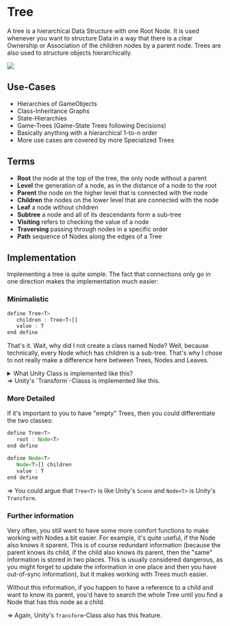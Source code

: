 # Tree

A tree is a hierarchical Data Structure with one Root Node. It is used whenever you want to structure Data in a way that there is a clear Ownership or Association of the children nodes by a parent node. Trees are also used to structure objects hierarchically.

<img src="https://www.tutorialspoint.com/data_structures_algorithms/images/binary_tree.jpg">

## Use-Cases
- Hierarchies of GameObjects
- Class-Inheritance Graphs
- State-Hierarchies
- Game-Trees (Game-State Trees following Decisions)
- Basically anything with a hierarchical 1-to-n order
- More use cases are covered by more Specialized Trees

## Terms
- **Root** the node at the top of the tree, the only node without a parent
- **Level** the generation of a node, as in the distance of a node to the root
- **Parent** the node on the higher level that is connected with the node
- **Children** the nodes on the lower level that are connected with the node
- **Leaf** a node without children
- **Subtree** a node and all of its descendants form a sub-tree
- **Visiting** refers to checking the value of a node
- **Traversing** passing through nodes in a specific order
- **Path** sequence of Nodes along the edges of a Tree

## Implementation

Implementing a tree is quite simple. The fact that connections only go in one direction makes the implementation much easier:

### Minimalistic

```ts
define Tree<T>
   children : Tree<T>[]
   value : T
end define
```

That's it. Wait, why did I not create a class named Node? Well, because technically, every Node which has children is a sub-tree. That's why I chose to not really make a difference here between Trees, Nodes and Leaves.

<details>
  <summary>What Unity Class is implemented like this?</summary>

Then it would only be one Node and not really a Data Structure.

</details>
=> Unity's `Transform`-Classs is implemented like this.

### More Detailed

If it's important to you to have "empty" Trees, then you could differentiate the two classes:

```ts
define Tree<T>
   root : Node<T>
end define

define Node<T>
   Node<T>[] children
   value : T
end define
```

=> You could argue that `Tree<T>` is like Unity's `Scene` and `Node<T>` is Unity's `Transform`.

### Further information
Very often, you still want to have some more comfort functions to make working with Nodes a bit easier. For example, it's quite useful, if the Node also knows it sparent. This is of course redundant information (because the parent knows its child, if the child also knows its parent, then the "same" information is stored in two places. This is usually considered dangerous, as you might forget to update the information in one place and then you have out-of-sync information), but it makes working with Trees much easier.

Without this information, if you happen to have a reference to a child and want to know its parent, you'd have to search the whole Tree until you find a Node that has this node as a child.

=> Again, Unity's `Transform`-Class also has this feature.